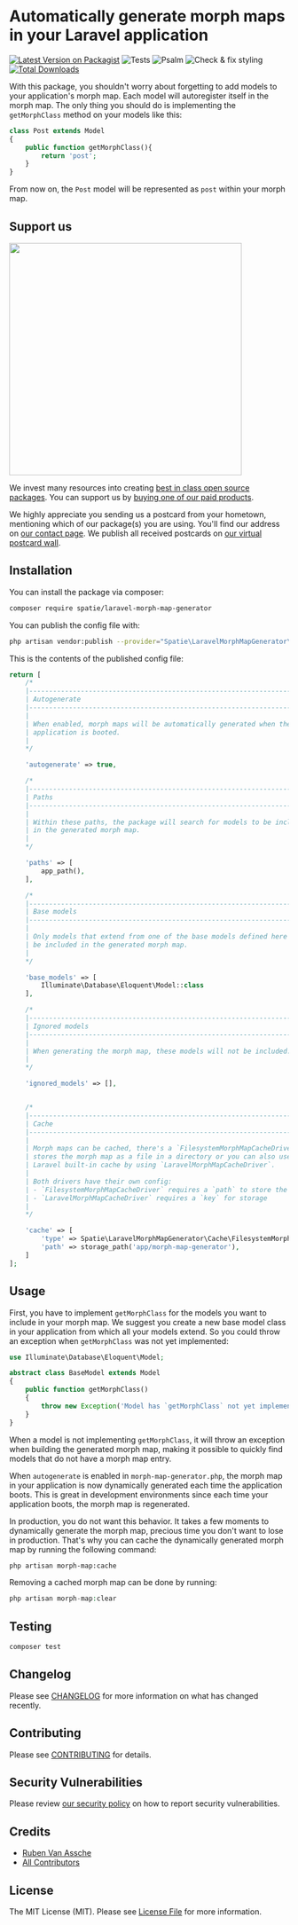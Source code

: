 # Automatically generate morph maps in your Laravel application

[![Latest Version on Packagist](https://img.shields.io/packagist/v/spatie/laravel-morph-map-generator.svg?style=flat-square)](https://packagist.org/packages/spatie/laravel-morph-map-generator)
![Tests](https://github.com/spatie/laravel-morph-map-generator/workflows/Tests/badge.svg)
![Psalm](https://github.com/spatie/laravel-morph-map-generator/workflows/Psalm/badge.svg)
![Check & fix styling](https://github.com/spatie/laravel-morph-map-generator/workflows/Check%20&%20fix%20styling/badge.svg)
[![Total Downloads](https://img.shields.io/packagist/dt/spatie/laravel-morph-map-generator.svg?style=flat-square)](https://packagist.org/packages/spatie/laravel-morph-map-generator)

With this package, you shouldn't worry about forgetting to add models to your application's morph map. Each model will autoregister itself in the morph map. The only thing you should do is implementing the `getMorphClass` method on your models like this:

```php
class Post extends Model
{
    public function getMorphClass(){
        return 'post';
    }
}
```

From now on, the `Post` model will be represented as `post` within your morph map.

## Support us

[<img src="https://github-ads.s3.eu-central-1.amazonaws.com/package-laravel-morph-map-generator-laravel.jpg?t=1" width="419px" />](https://spatie.be/github-ad-click/package-laravel-morph-map-generator-laravel)

We invest many resources into creating [best in class open source packages](https://spatie.be/open-source). You can support us by [buying one of our paid products](https://spatie.be/open-source/support-us).

We highly appreciate you sending us a postcard from your hometown, mentioning which of our package(s) you are using. You'll find our address on [our contact page](https://spatie.be/about-us). We publish all received postcards on [our virtual postcard wall](https://spatie.be/open-source/postcards).

## Installation

You can install the package via composer:

```bash
composer require spatie/laravel-morph-map-generator
```

You can publish the config file with:

```bash
php artisan vendor:publish --provider="Spatie\LaravelMorphMapGenerator\LaravelMorphMapGeneratorServiceProvider" --tag="config"
```

This is the contents of the published config file:

```php
return [
    /*
    |--------------------------------------------------------------------------
    | Autogenerate
    |--------------------------------------------------------------------------
    |
    | When enabled, morph maps will be automatically generated when the
    | application is booted.
    |
    */

    'autogenerate' => true,

    /*
    |--------------------------------------------------------------------------
    | Paths
    |--------------------------------------------------------------------------
    |
    | Within these paths, the package will search for models to be included
    | in the generated morph map.
    |
    */

    'paths' => [
        app_path(),
    ],

    /*
    |--------------------------------------------------------------------------
    | Base models
    |--------------------------------------------------------------------------
    |
    | Only models that extend from one of the base models defined here will
    | be included in the generated morph map.
    |
    */

    'base_models' => [
        Illuminate\Database\Eloquent\Model::class
    ],

    /*
    |--------------------------------------------------------------------------
    | Ignored models
    |--------------------------------------------------------------------------
    |
    | When generating the morph map, these models will not be included.
    |
    */

    'ignored_models' => [],


    /*
    |--------------------------------------------------------------------------
    | Cache
    |--------------------------------------------------------------------------
    |
    | Morph maps can be cached, there's a `FilesystemMorphMapCacheDriver` which
    | stores the morph map as a file in a directory or you can also use the
    | Laravel built-in cache by using `LaravelMorphMapCacheDriver`.
    |
    | Both drivers have their own config:
    | - `FilesystemMorphMapCacheDriver` requires a `path` to store the file
    | - `LaravelMorphMapCacheDriver` requires a `key` for storage
    |
    */

    'cache' => [
        'type' => Spatie\LaravelMorphMapGenerator\Cache\FilesystemMorphMapCacheDriver::class,
        'path' => storage_path('app/morph-map-generator'),
    ]
];
```

## Usage

First, you have to implement `getMorphClass` for the models you want to include in your morph map. We suggest you create a new base model class in your application from which all your models extend. So you could throw an exception when `getMorphClass` was not yet implemented:

```php
use Illuminate\Database\Eloquent\Model;

abstract class BaseModel extends Model
{
    public function getMorphClass()
    {
        throw new Exception('Model has `getMorphClass` not yet implemented!');
    }
}
```

When a model is not implementing `getMorphClass`, it will throw an exception when building the generated morph map, making it possible to quickly find models that do not have a morph map entry. 

When `autogenerate` is enabled in `morph-map-generator.php`, the morph map in your application is now dynamically generated each time the application boots. This is great in development environments since each time your application boots, the morph map is regenerated.

In production, you do not want this behavior. It takes a few moments to dynamically generate the morph map, precious time you don't want to lose in production. That's why you can cache the dynamically generated morph map by running the following command:

```bash
php artisan morph-map:cache
```

Removing a cached morph map can be done by running:

```php
php artisan morph-map:clear
```

## Testing

``` bash
composer test
```

## Changelog

Please see [CHANGELOG](CHANGELOG.md) for more information on what has changed recently.

## Contributing

Please see [CONTRIBUTING](.github/CONTRIBUTING.md) for details.

## Security Vulnerabilities

Please review [our security policy](../../security/policy) on how to report security vulnerabilities.

## Credits

- [Ruben Van Assche](https://github.com/rubenvanassche)
- [All Contributors](../../contributors)

## License

The MIT License (MIT). Please see [License File](LICENSE.md) for more information.
